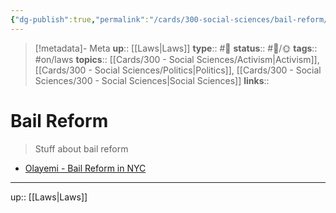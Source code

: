 ```yaml
---
{"dg-publish":true,"permalink":"/cards/300-social-sciences/bail-reform/","title":"Bail Reform"}
---
```


> [!metadata]- Meta
> **up**:: [[Laws\|Laws]]
> **type**:: #📝 
> **status**:: #📝/🌞
> **tags**::  #on/laws
> **topics**:: [[Cards/300 - Social Sciences/Activism\|Activism]], [[Cards/300 - Social Sciences/Politics\|Politics]], [[Cards/300 - Social Sciences/300 - Social Sciences\|Social Sciences]]
> **links**::


# Bail Reform

> Stuff about bail reform

- [Olayemi - Bail Reform in NYC](https://x.com/msolurin/status/1770821337692414182?s=46)


---
up:: [[Laws\|Laws]]

